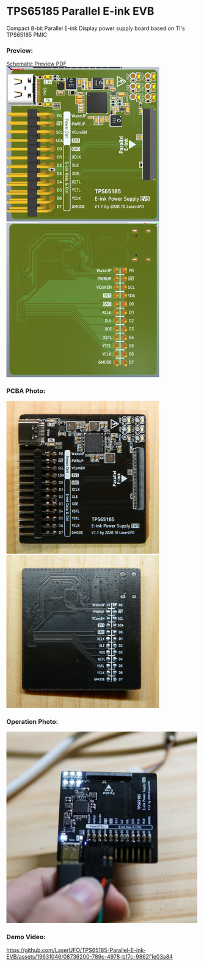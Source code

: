 # TPS65185 Parallel E-ink EVB  
Compact 8-bit Parallel E-ink Display power supply board based on TI's TPS65185 PMIC  
### Preview:  
[Schematic Preview PDF](https://github.com/LaserUFO/TPS65185_Parallel_E-ink_EVB/blob/main/TPS65185%20Parallel%20E-ink%20EVB%20Preview.pdf)  
<img src=".\Picture/top.png" width="400px"><img src=".\Picture/bottom.png" width="400px">  
### PCBA Photo:  
<img src=".\Picture/DSC09350.JPG" width="400px"><img src=".\Picture/DSC09358.JPG" width="400px">  
### Operation Photo:  
<img src=".\Picture/DSC09329.JPG" width="500px">  

### Demo Video:  

https://github.com/LaserUFO/TPS65185-Parallel-E-ink-EVB/assets/19631046/08736200-789c-4978-bf7c-9862f1e03a84

